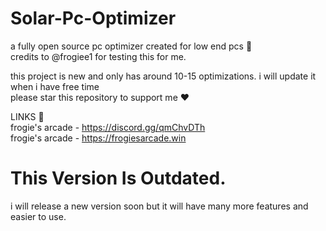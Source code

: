 # Solar-Pc-Optimizer
a fully open source pc optimizer created for low end pcs 🚀                                                  
credits to @frogiee1 for testing this for me.                                         

this project is new and only has around 10-15 optimizations. i will update it when i have free time                      
please star this repository to support me ❤️

LINKS 🔗                                 
frogie's arcade - https://discord.gg/qmChvDTh                          
frogie's arcade - https://frogiesarcade.win

# This Version Is Outdated.
i will release a new version soon but it will have many more features and easier to use.


